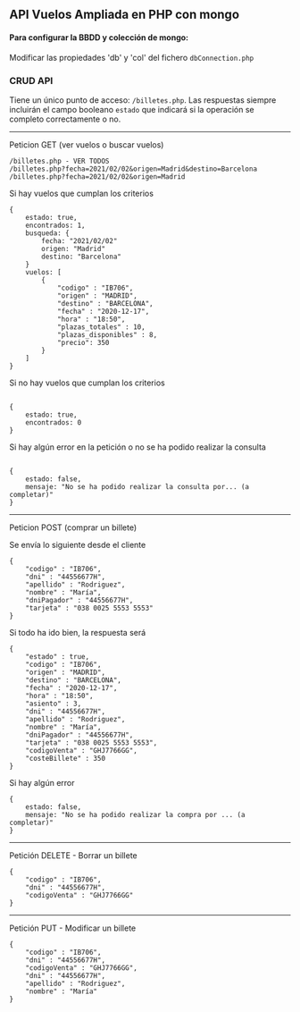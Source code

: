 ## API Vuelos Ampliada en PHP con mongo

#### Para configurar la BBDD y colección de mongo:
Modificar las propiedades 'db' y 'col' del fichero `dbConnection.php`

### CRUD API
Tiene un único punto de acceso: `/billetes.php`.
Las respuestas siempre incluirán el campo booleano `estado` que indicará si la operación se completo correctamente o no.

________________________________________________________________________

Peticion GET (ver vuelos o buscar vuelos)

```
/billetes.php - VER TODOS
/billetes.php?fecha=2021/02/02&origen=Madrid&destino=Barcelona
/billetes.php?fecha=2021/02/02&origen=Madrid
```

Si hay vuelos que cumplan los criterios

```
{
	estado: true,
	encontrados: 1,
	busqueda: {
		fecha: "2021/02/02"
		origen: "Madrid"
		destino: "Barcelona"
	}
	vuelos: [
		{
			"codigo" : "IB706",
			"origen" : "MADRID",
			"destino" : "BARCELONA",
			"fecha" : "2020-12-17",
			"hora" : "18:50",
			"plazas_totales" : 10,
			"plazas_disponibles" : 8,
			"precio": 350
		}
	]
}
```

Si no hay vuelos que cumplan los criterios
```

{
	estado: true,
	encontrados: 0
}
```

Si hay algún error en la petición o no se ha podido realizar la consulta
```

{
	estado: false,
	mensaje: "No se ha podido realizar la consulta por... (a completar)"
}
```

________________________________________________________________________

Peticion POST (comprar un billete)

Se envía lo siguiente desde el cliente

```
{
	"codigo" : "IB706",
	"dni" : "44556677H",
	"apellido" : "Rodriguez",
    "nombre" : "María",
    "dniPagador" : "44556677H",
    "tarjeta" : "038 0025 5553 5553"
}
```

Si todo ha ido bien, la respuesta será

```
{
	"estado" : true,
	"codigo" : "IB706",
	"origen" : "MADRID",
	"destino" : "BARCELONA",
	"fecha" : "2020-12-17",
	"hora" : "18:50",
    "asiento" : 3,
    "dni" : "44556677H",
    "apellido" : "Rodriguez",
    "nombre" : "María",
    "dniPagador" : "44556677H",
    "tarjeta" : "038 0025 5553 5553",
    "codigoVenta" : "GHJ7766GG",
	"costeBillete" : 350
}
```

Si hay algún error

```
{
	estado: false,
	mensaje: "No se ha podido realizar la compra por ... (a completar)"
}
```

_______________________________________________________________________

Petición DELETE - Borrar un billete

```
{
	"codigo" : "IB706",
	"dni" : "44556677H",
	"codigoVenta" : "GHJ7766GG"
}
```

_____________________________________________________________________

Petición PUT - Modificar un billete

```
{
	"codigo" : "IB706",
	"dni" : "44556677H",
	"codigoVenta" : "GHJ7766GG",
	"dni" : "44556677H",
	"apellido" : "Rodriguez",
    "nombre" : "María"
}
```




